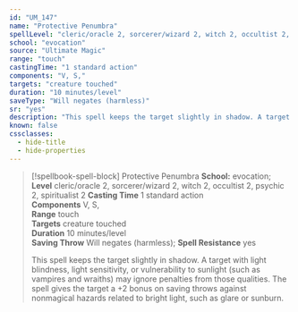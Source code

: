 ```yaml
---
id: "UM_147"
name: "Protective Penumbra"
spellLevel: "cleric/oracle 2, sorcerer/wizard 2, witch 2, occultist 2, psychic 2, spiritualist 2"
school: "evocation"
source: "Ultimate Magic"
range: "touch"
castingTime: "1 standard action"
components: "V, S,"
targets: "creature touched"
duration: "10 minutes/level"
saveType: "Will negates (harmless)"
sr: "yes"
description: "This spell keeps the target slightly in shadow. A target with light blindness, light sensitivity, or vulnerability to sunlight (such as vampires and wraiths) may ignore penalties from those qualities. The spell gives the target a +2 bonus on saving throws against nonmagical hazards related to bright light, such as glare or sunburn."
known: false
cssclasses:
  - hide-title
  - hide-properties
---
```


> [!spellbook-spell-block] Protective Penumbra
> **School:** evocation; **Level** cleric/oracle 2, sorcerer/wizard 2, witch 2, occultist 2, psychic 2, spiritualist 2
> **Casting Time** 1 standard action  
> **Components** V, S,  
> **Range** touch  
> **Targets** creature touched  
> **Duration** 10 minutes/level  
> **Saving Throw** Will negates (harmless); **Spell Resistance** yes
> 
> This spell keeps the target slightly in shadow. A target with light blindness, light sensitivity, or vulnerability to sunlight (such as vampires and wraiths) may ignore penalties from those qualities. The spell gives the target a +2 bonus on saving throws against nonmagical hazards related to bright light, such as glare or sunburn.